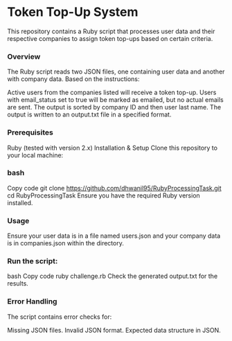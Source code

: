 # Token Top-Up System
This repository contains a Ruby script that processes user data and their respective companies to assign token top-ups based on certain criteria.

### Overview
The Ruby script reads two JSON files, one containing user data and another with company data. Based on the instructions:

Active users from the companies listed will receive a token top-up.
Users with email_status set to true will be marked as emailed, but no actual emails are sent.
The output is sorted by company ID and then user last name.
The output is written to an output.txt file in a specified format.

### Prerequisites
Ruby (tested with version 2.x)
Installation & Setup
Clone this repository to your local machine:

### bash
Copy code
git clone https://github.com/dhwanil95/RubyProcessingTask.git
cd RubyProcessingTask
Ensure you have the required Ruby version installed.

### Usage
Ensure your user data is in a file named users.json and your company data is in companies.json within the directory.

### Run the script:

bash
Copy code
ruby challenge.rb
Check the generated output.txt for the results.

### Error Handling
The script contains error checks for:

Missing JSON files.
Invalid JSON format.
Expected data structure in JSON.
